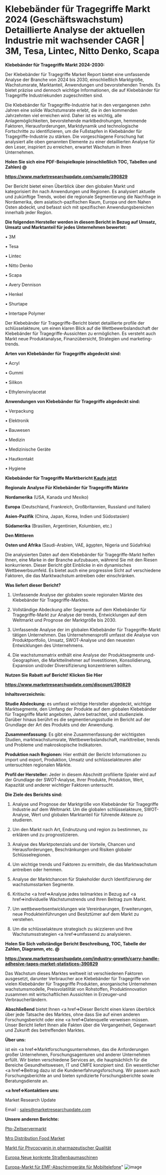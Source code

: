 # Klebebänder für Tragegriffe Markt 2024 (Geschäftswachstum) Detaillierte Analyse der aktuellen Industrie mit wachsender CAGR | 3M, Tesa, Lintec, Nitto Denko, Scapa

<strong>Klebebänder für Tragegriffe Markt 2024-2030:</strong>

Der Klebebänder für Tragegriffe Market Report bietet eine umfassende Analyse der Branche von 2024 bis 2030, einschließlich Marktgröße, Wachstumsrate, Marktanteil, Anwendungen und bevorstehenden Trends. Es bietet präzise und dennoch wichtige Informationen, die auf Klebebänder für Tragegriffe Industriekunden zugeschnitten sind.

Die Klebebänder für Tragegriffe-Industrie hat in den vergangenen zehn Jahren eine solide Wachstumsrate erlebt, die in den kommenden Jahrzehnten viel erreichen wird. Daher ist es wichtig, alle Anlagemöglichkeiten, bevorstehende marktbedrohungen, hemmende Faktoren, Herausforderungen, Marktdynamik und technologische Fortschritte zu identifizieren, um die Fußstapfen in Klebebänder für Tragegriffe-Industrie zu stärken. Die vorgeschlagene Forschung hat analysiert alle oben genannten Elemente zu einer detaillierten Analyse für den Leser, inspiriert zu erreichen, erwartet Wachstum in Ihren Unternehmen.



<strong>Holen Sie sich eine PDF-Beispielkopie (einschließlich TOC, Tabellen und Zahlen) @
</strong>

<strong><a href=https://www.marketresearchupdate.com/sample/390829>

<strong>https://www.marketresearchupdate.com/sample/390829</u></font></a></strong></strong>

Der Bericht bietet einen Überblick über den globalen Markt und kategorisiert ihn nach Anwendungen und Regionen. Es analysiert aktuelle und zukünftige Trends, wobei die regionale Segmentierung die Nachfrage in Nordamerika, dem asiatisch-pazifischen Raum, Europa und dem Nahen Osten abdeckt, und befasst sich mit spezifischen Anwendungsbereichen innerhalb jeder Region.



<strong>Die folgenden Hersteller werden in diesem Bericht in Bezug auf Umsatz, Umsatz und Marktanteil für jedes Unternehmen bewertet:</strong>

• 3M

• Tesa

• Lintec

• Nitto Denko

• Scapa

• Avery Dennison

• Henkel

• Shurtape

• Intertape Polymer

Der Klebebänder für Tragegriffe-Bericht bietet detaillierte profile der schlüsselakteure, um einen klaren Blick auf die Wettbewerbslandschaft der Klebebänder für Tragegriffe-Aussichten zu ermöglichen. Es versteht auch Markt neue Produktanalyse, Finanzübersicht, Strategien und marketing-trends.



<strong>Arten von Klebebänder für Tragegriffe abgedeckt sind:</strong>

• Acryl

• Gummi

• Silikon

• Ethylenvinylacetat



<strong>Anwendungen von Klebebänder für Tragegriffe abgedeckt sind:</strong>

• Verpackung

• Elektronik

• Bauwesen

• Medizin

• Medizinische Geräte

• Hautkontakt

• Hygiene



<strong>Klebebänder für Tragegriffe Marktbericht <a href=https://www.marketresearchupdate.com/buynow/390829>Kaufe jetzt</a></strong>



<strong>Regionale Analyse Für Klebebänder für Tragegriffe Märkte</strong>



<strong>Nordamerika</strong> (USA, Kanada und Mexiko)



<strong>Europa</strong> (Deutschland, Frankreich, Großbritannien, Russland und Italien)



<strong>Asien-Pazifik</strong> (China, Japan, Korea, Indien und Südostasien)



<strong>Südamerika</strong> (Brasilien, Argentinien, Kolumbien, etc.)



<strong>Den Mittleren</strong> 

<strong>Osten und Afrika</strong> (Saudi-Arabien, VAE, ägypten, Nigeria und Südafrika)

Die analysierten Daten auf dem Klebebänder für Tragegriffe-Markt helfen Ihnen, eine Marke in der Branche aufzubauen, während Sie mit den Riesen konkurrieren. Dieser Bericht gibt Einblicke in ein dynamisches Wettbewerbsumfeld. Es bietet auch eine progressive Sicht auf verschiedene Faktoren, die das Marktwachstum antreiben oder einschränken.



<strong>Was liefert dieser Bericht?</strong>

1. Umfassende Analyse der globalen sowie regionalen Märkte des Klebebänder für Tragegriffe-Marktes.

2. Vollständige Abdeckung aller Segmente auf dem Klebebänder für Tragegriffe-Markt zur Analyse der trends, Entwicklungen auf dem Weltmarkt und Prognose der Marktgröße bis 2030.

3. Umfassende Analyse der im globalen Klebebänder für Tragegriffe-Markt tätigen Unternehmen. Das Unternehmensprofil umfasst die Analyse von Produktportfolio, Umsatz, SWOT-Analyse und den neuesten Entwicklungen des Unternehmens.

4. Die wachstumsmatrix enthält eine Analyse der Produktsegmente und-Geographien, die Marktteilnehmer auf Investitionen, Konsolidierung, Expansion und/oder Diversifizierung konzentrieren sollten.



<strong>Nutzen Sie Rabatt auf Bericht! Klicken Sie Hier
</strong>

<strong><a href=https://www.marketresearchupdate.com/discount/390829>https://www.marketresearchupdate.com/discount/390829</b></u></font></strong></a>



<strong>Inhaltsverzeichnis:</strong>



<strong>Studie Abdeckung:</strong> es umfasst wichtige Hersteller abgedeckt, wichtige Marktsegmente, den Umfang der Produkte auf dem globalen Klebebänder für Tragegriffe Markt angeboten, Jahre betrachtet, und studienziele. Darüber hinaus berührt es die segmentierungsstudie im Bericht auf der Grundlage der Art des Produkts und der Anwendung.



<strong>Zusammenfassung:</strong> Es gibt eine Zusammenfassung der wichtigsten Studien, marktwachstumsrate, Wettbewerbslandschaft, markttreiber, trends und Probleme und makroskopische Indikatoren.



<strong>Produktion nach Regionen:</strong> Hier enthält der Bericht Informationen zu import und export, Produktion, Umsatz und schlüsselakteuren aller untersuchten regionalen Märkte.



<strong>Profil der Hersteller:</strong> Jeder in diesem Abschnitt profilierte Spieler wird auf der Grundlage der SWOT-Analyse, Ihrer Produkte, Produktion, Wert, Kapazität und anderer wichtiger Faktoren untersucht.



<strong>Die Ziele des Berichts sind:</strong>

1) Analyse und Prognose der Marktgröße von Klebebänder für Tragegriffe Industrie auf dem Weltmarkt.
Um die globalen schlüsselakteure, SWOT-Analyse, Wert und globalen Marktanteil für führende Akteure zu studieren.

2) Um den Markt nach Art, Endnutzung und region zu bestimmen, zu erklären und zu prognostizieren.

3) Analyse des Marktpotenzials und der Vorteile, Chancen und Herausforderungen, Beschränkungen und Risiken globaler Schlüsselregionen.

4) Um wichtige trends und Faktoren zu ermitteln, die das Marktwachstum antreiben oder hemmen.

5) Analyse der Marktchancen für Stakeholder durch Identifizierung der wachstumsstarken Segmente.

6) Kritische <a href=>Analyse</a> jedes teilmarktes in Bezug auf <a href=>individuelle</a> Wachstumstrends und Ihren Beitrag zum Markt.

7) Um wettbewerbsentwicklungen wie Vereinbarungen, Erweiterungen, neue Produkteinführungen und Besitztümer auf dem Markt zu verstehen.

8) Um die schlüsselakteure strategisch zu skizzieren und Ihre Wachstumsstrategien <a href=>umfassend</a> zu analysieren.



<strong>Holen Sie Sich vollständige Bericht Beschreibung, TOC, Tabelle der Zahlen, Diagramm, etc. @ </strong>

<strong><a href=https://www.marketresearchupdate.com/industry-growth/carry-handle-adhesive-tapes-market-statistices-390829>https://www.marketresearchupdate.com/industry-growth/carry-handle-adhesive-tapes-market-statistices-390829</a></font></strong>

Das Wachstum dieses Marktes weltweit ist verschiedenen Faktoren ausgesetzt, darunter Verbraucher ace Klebebänder für Tragegriffe von vielen Klebebänder für Tragegriffe Produkten, anorganische Unternehmen wachstumsmodelle, Preisvolatilität von Rohstoffen, Produktinnovation zusammen mit wirtschaftlichen Aussichten in Erzeuger-und Verbraucherländern.



<strong>Abschließend</strong> bietet Ihnen <a href=>Dieser</a> Bericht einen klaren überblick über jede Tatsache des Marktes, ohne dass Sie auf einen anderen Forschungsbericht oder eine <a href=>Datenquelle</a> verweisen müssen. Unser Bericht liefert Ihnen alle Fakten über die Vergangenheit, Gegenwart und Zukunft des betreffenden Marktes.



<strong>Über uns:</strong>

 ist ein <a href=>Marktfors</a>chungsunternehmen, das die Anforderungen großer Unternehmen, Forschungsagenturen und anderer Unternehmen erfüllt. Wir bieten verschiedene Services an, die hauptsächlich für die Bereiche Gesundheitswesen, IT und CMFE konzipiert sind. Ein wesentlicher <a href=>Beitrag</a> dazu ist die Kundenerfahrungsforschung. Wir passen auch Forschungsberichte an und bieten syndizierte Forschungsberichte sowie Beratungsdienste an.



<strong><a href=>Kontaktiere uns:</a></strong>

Market Research Update

Email : sales@marketresearchupdate.com



<strong>Unsere anderen Berichte:</strong>

<a href=https://www.linkedin.com/pulse/ptp-time-server-market-size-growth-set-surge>Ptp-Zeitservermarkt</a>

<a href=https://www.linkedin.com/pulse/mro-distribution-food-market-size-set-grow-remarkable>Mro Distribution Food Market</a>

<a href=https://www.linkedin.com/pulse/pharmaceutical-grade-phycocyanin-market-size-1f>Markt für Phycocyanin in pharmazeutischer Qualität</a>

<a href=https://www.linkedin.com/pulse/europe-new-concrete-road-construction-equipment>Europa Neue konkrete Straßenbaumaschinen</a>

<a href=https://www.linkedin.com/pulse/europe-emf-shielding-devices-cell-phones-market-1f>Europa-Markt für EMF-Abschirmgeräte für Mobiltelefone</a>"
![image](https://github.com/Gayatrikarjule/Market-Analysis-361/assets/97346546/87dc0ec5-a283-4243-a8ef-a6068de82da7)
